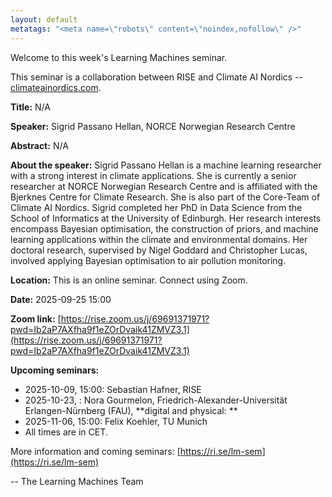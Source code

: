 ```yaml
---
layout: default
metatags: "<meta name=\"robots\" content=\"noindex,nofollow\" />"
---
```

 
Welcome to this week's Learning Machines seminar.

This seminar is a collaboration between RISE and Climate AI Nordics -- [climateainordics.com](https://climateainordics.com/).

**Title:** N/A

**Speaker:** Sigrid Passano Hellan, NORCE Norwegian Research Centre

**Abstract:** N/A

**About the speaker:** Sigrid Passano Hellan is a machine learning researcher with a strong interest in climate applications. She is currently a senior researcher at NORCE Norwegian Research Centre and is affiliated with the Bjerknes Centre for Climate Research. She is also part of the Core-Team of Climate AI Nordics. Sigrid completed her PhD in Data Science from the School of Informatics at the University of Edinburgh. Her research interests encompass Bayesian optimisation, the construction of priors, and machine learning applications within the climate and environmental domains. Her doctoral research, supervised by Nigel Goddard and Christopher Lucas, involved applying Bayesian optimisation to air pollution monitoring.

**Location:** This is an online seminar. Connect using Zoom.

**Date:** 2025-09-25 15:00

**Zoom link:** [https://rise.zoom.us/j/69691371971?pwd=Ib2aP7AXfha9f1eZOrDvaik41ZMVZ3.1](https://rise.zoom.us/j/69691371971?pwd=Ib2aP7AXfha9f1eZOrDvaik41ZMVZ3.1)

**Upcoming seminars:**

* 2025-10-09, 15:00: Sebastian Hafner, RISE
* 2025-10-23, : Nora Gourmelon, Friedrich-Alexander-Universität Erlangen-Nürnberg (FAU), **digital and physical: **
* 2025-11-06, 15:00: Felix Koehler, TU Munich
* All times are in CET.

More information and coming seminars: [https://ri.se/lm-sem](https://ri.se/lm-sem)

-- The Learning Machines Team

